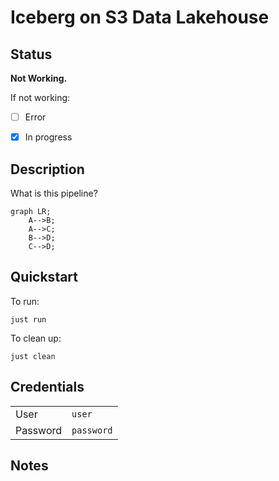 # Iceberg on S3 Data Lakehouse

## Status

**Not Working.**

If not working:

- [ ] Error

- [x] In progress

## Description

What is this pipeline?

```mermaid
graph LR;
    A-->B;
    A-->C;
    B-->D;
    C-->D;
```

## Quickstart

To run:

```shell
just run
```

To clean up:

```shell
just clean
```

## Credentials

|          |            |
| -------- | ---------- |
| User     | `user`     |
| Password | `password` |

## Notes
